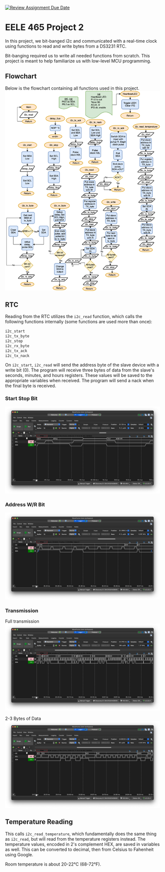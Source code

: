 [![Review Assignment Due Date](https://classroom.github.com/assets/deadline-readme-button-22041afd0340ce965d47ae6ef1cefeee28c7c493a6346c4f15d667ab976d596c.svg)](https://classroom.github.com/a/ajoH7Ne3)
# EELE 465 Project 2

In this project, we bit-banged i2c and communicated with a real-time clock using functions to read and write bytes from a DS3231 RTC.

Bit-banging required us to write all needed functions from scratch. This project is meant to help familiarize us with low-level MCU programming.

## Flowchart
Below is the flowchart containing all functions used in this project.
![alt text](resources/EELE465Project2.drawio.svg)

## RTC
Reading from the RTC utilizes the `i2c_read` function, which calls the following functions internally (some functions are used more than once):
```
i2c_start
i2c_tx_byte
i2c_stop
i2c_rx_byte
i2c_tx_ack
i2c_tx_nack
```
On `i2c_start`, `i2c_read` will send the address byte of the slave device with a write bit (0). The program will receive three bytes of data from the slave's seconds, minutes, and hours registers. These values will be saved to the appropriate variables when received. The program will send a nack when the final byte is received.

### Start Stop Bit
![start stop](resources/startStop.png)

### Address W/R Bit
![alt text](resources/addressWR.png)

### Transmission
Full transmission
![alt text](resources/fullTransmission.png)

2-3 Bytes of Data
![alt text](resources/zoomedInData.png)

## Temperature Reading
This calls `i2c_read_temperature`, which fundamentally does the same thing as `i2c_read`, but will read from the temperature registers instead. The temperature values, encoded in 2's complement HEX, are saved in variables as well. This can be converted to decimal, then from Celsius to Fahenheit using Google.

Room temperature is about 20-22°C (68-72°F).